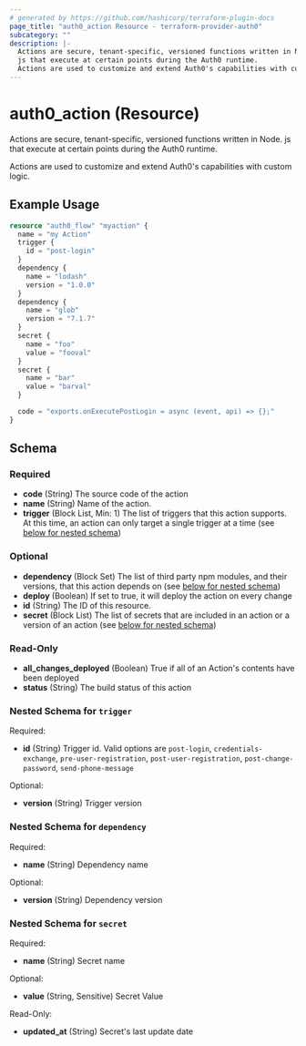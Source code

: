 ```yaml
---
# generated by https://github.com/hashicorp/terraform-plugin-docs
page_title: "auth0_action Resource - terraform-provider-auth0"
subcategory: ""
description: |-
  Actions are secure, tenant-specific, versioned functions written in Node.
  js that execute at certain points during the Auth0 runtime.
  Actions are used to customize and extend Auth0's capabilities with custom logic.
---
```


# auth0_action (Resource)

Actions are secure, tenant-specific, versioned functions written in Node.
js that execute at certain points during the Auth0 runtime. 

Actions are used to customize and extend Auth0's capabilities with custom logic.

## Example Usage

```terraform
resource "auth0_flow" "myaction" {
  name = "my Action"
  trigger {
    id = "post-login"
  }
  dependency {
    name = "lodash"
    version = "1.0.0"
  }
  dependency {
    name = "glob"
    version = "7.1.7"
  }
  secret {
    name = "foo"
    value = "fooval"
  }
  secret {
    name = "bar"
    value = "barval"
  }

  code = "exports.onExecutePostLogin = async (event, api) => {};"
}
```

<!-- schema generated by tfplugindocs -->
## Schema

### Required

- **code** (String) The source code of the action
- **name** (String) Name of the action.
- **trigger** (Block List, Min: 1) The list of triggers that this action supports. At this time, an action can only target a single trigger at a time (see [below for nested schema](#nestedblock--trigger))

### Optional

- **dependency** (Block Set) The list of third party npm modules, and their versions, that this action depends on (see [below for nested schema](#nestedblock--dependency))
- **deploy** (Boolean) If set to true, it will deploy the action on every change
- **id** (String) The ID of this resource.
- **secret** (Block List) The list of secrets that are included in an action or a version of an action (see [below for nested schema](#nestedblock--secret))

### Read-Only

- **all_changes_deployed** (Boolean) True if all of an Action's contents have been deployed
- **status** (String) The build status of this action

<a id="nestedblock--trigger"></a>
### Nested Schema for `trigger`

Required:

- **id** (String) Trigger id. Valid options are `post-login`, `credentials-exchange`, `pre-user-registration`, `post-user-registration`, `post-change-password`, `send-phone-message`

Optional:

- **version** (String) Trigger version


<a id="nestedblock--dependency"></a>
### Nested Schema for `dependency`

Required:

- **name** (String) Dependency name

Optional:

- **version** (String) Dependency version


<a id="nestedblock--secret"></a>
### Nested Schema for `secret`

Required:

- **name** (String) Secret name

Optional:

- **value** (String, Sensitive) Secret Value

Read-Only:

- **updated_at** (String) Secret's last update date


